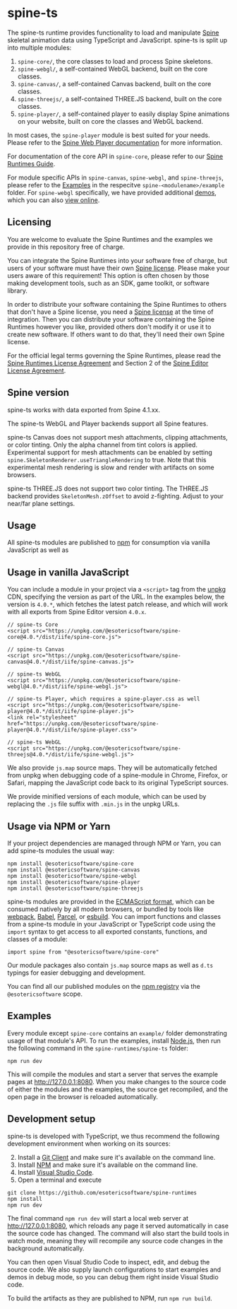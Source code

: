 # spine-ts

The spine-ts runtime provides functionality to load and manipulate [Spine](http://esotericsoftware.com) skeletal animation data using TypeScript and JavaScript. spine-ts is split
up into multiple modules:

1. `spine-core/`, the core classes to load and process Spine skeletons.
1. `spine-webgl/`, a self-contained WebGL backend, built on the core classes.
1. `spine-canvas/`, a self-contained Canvas backend, built on the core classes.
1. `spine-threejs/`, a self-contained THREE.JS backend, built on the core classes.
1. `spine-player/`, a self-contained player to easily display Spine animations on your website, built on core the classes and WebGL backend.

In most cases, the `spine-player` module is best suited for your needs. Please refer to the [Spine Web Player documentation](https://esotericsoftware.com/spine-player) for more information.

For documentation of the core API in `spine-core`, please refer to our [Spine Runtimes Guide](http://esotericsoftware.com/spine-runtimes-guide).

For module specific APIs in `spine-canvas`, `spine-webgl`, and `spine-threejs`, please refer to the [Examples](#examples) in the respecitve `spine-<modulename>/example` folder. For `spine-webgl` specifically, we have provided additional [demos](spine-webgl/demos), which you can also [view online](http://de.esotericsoftware.com/spine-demos).

## Licensing

You are welcome to evaluate the Spine Runtimes and the examples we provide in this repository free of charge.

You can integrate the Spine Runtimes into your software free of charge, but users of your software must have their own [Spine license](https://esotericsoftware.com/spine-purchase). Please make your users aware of this requirement! This option is often chosen by those making development tools, such as an SDK, game toolkit, or software library.

In order to distribute your software containing the Spine Runtimes to others that don't have a Spine license, you need a [Spine license](https://esotericsoftware.com/spine-purchase) at the time of integration. Then you can distribute your software containing the Spine Runtimes however you like, provided others don't modify it or use it to create new software. If others want to do that, they'll need their own Spine license.

For the official legal terms governing the Spine Runtimes, please read the [Spine Runtimes License Agreement](http://esotericsoftware.com/spine-runtimes-license) and Section 2 of the [Spine Editor License Agreement](http://esotericsoftware.com/spine-editor-license#s2).

## Spine version

spine-ts works with data exported from Spine 4.1.xx.

The spine-ts WebGL and Player backends support all Spine features.

spine-ts Canvas does not support mesh attachments, clipping attachments, or color tinting. Only the alpha channel from tint colors is applied. Experimental support for mesh attachments can be enabled by setting `spine.SkeletonRenderer.useTriangleRendering` to true. Note that this experimental mesh rendering is slow and render with artifacts on some browsers.

spine-ts THREE.JS does not support two color tinting. The THREE.JS backend provides `SkeletonMesh.zOffset` to avoid z-fighting. Adjust to your near/far plane settings.

## Usage

All spine-ts modules are published to [npm](http://npmjs.com) for consumption via vanilla JavaScript as well as 

## Usage in vanilla JavaScript
You can include a module in your project via a `<script>` tag from the [unpkg](https://unpkg.com/) CDN, specifying the version as part of the URL. In the examples below, the version is `4.0.*`, which fetches the latest patch release, and which will work with all exports from Spine Editor version `4.0.x`.

```
// spine-ts Core
<script src="https://unpkg.com/@esotericsoftware/spine-core@4.0.*/dist/iife/spine-core.js">

// spine-ts Canvas
<script src="https://unpkg.com/@esotericsoftware/spine-canvas@4.0.*/dist/iife/spine-canvas.js">

// spine-ts WebGL
<script src="https://unpkg.com/@esotericsoftware/spine-webgl@4.0.*/dist/iife/spine-webgl.js">

// spine-ts Player, which requires a spine-player.css as well
<script src="https://unpkg.com/@esotericsoftware/spine-player@4.0.*/dist/iife/spine-player.js">
<link rel="stylesheet" href="https://unpkg.com/@esotericsoftware/spine-player@4.0.*/dist/iife/spine-player.css">

// spine-ts WebGL
<script src="https://unpkg.com/@esotericsoftware/spine-threejs@4.0.*/dist/iife/spine-webgl.js">
```

We also provide `js.map` source maps. They will be automatically fetched from unpkg when debugging code of a spine-module in Chrome, Firefox, or Safari, mapping the JavaScript code back to its original TypeScript sources.

We provide minified versions of each module, which can be used by replacing the `.js` file suffix with `.min.js` in the unpkg URLs.

## Usage via NPM or Yarn
If your project dependencies are managed through NPM or Yarn, you can add spine-ts modules the usual way:

```
npm install @esotericsoftware/spine-core
npm install @esotericsoftware/spine-canvas
npm install @esotericsoftware/spine-webgl
npm install @esotericsoftware/spine-player
npm install @esotericsoftware/spine-threejs
```

spine-ts modules are provided in the [ECMAScript format](https://developer.mozilla.org/en-US/docs/Web/JavaScript/Guide/Modules), which can be consumed natively by all modern browsers, or bundled by tools like [webpack](https://webpack.js.org/), [Babel](https://babeljs.io/), [Parcel](https://parceljs.org/), or [esbuild](https://esbuild.github.io/). You can import functions and classes from a spine-ts module in your JavaScript or TypeScript code using the `import` syntax to get access to all exported constants, functions, and classes of a module:

```
import spine from "@esotericsoftware/spine-core"
```

Our module packages also contain `js.map` source maps as well as `d.ts` typings for easier debugging and development.

You can find all our published modules on the [npm registry](https://www.npmjs.com/search?q=%40esotericsoftware) via the `@esotericsoftware` scope.

## Examples

Every module except `spine-core` contains an `example/` folder demonstrating usage of that module's API. To run the examples, install [Node.js](https://nodejs.org/en/), then run the following command in the `spine-runtimes/spine-ts` folder:

```
npm run dev
```

This will compile the modules and start a server that serves the example pages at http://127.0.0.1:8080. When you make changes to the source code of either the modules and the examples, the source get recompiled, and the open page in the browser is reloaded automatically.

## Development setup
spine-ts is developed with TypeScript, we thus recommend the following development environment when working on its sources:

2. Install a [Git Client](https://git-fork.com/) and make sure it's available on the command line.
1. Install [NPM](https://nodejs.org/en/download/) and make sure it's available on the command line.
2. Install [Visual Studio Code](https://code.visualstudio.com/).
3. Open a terminal and execute
```
git clone https://github.com/esotericsoftware/spine-runtimes
npm install
npm run dev
```

The final command `npm run dev` will start a local web server at http://127.0.0.1:8080, which reloads any page it served automatically in case the source code has changed. The command will also start the build tools in watch mode, meaning they will recompile any source code changes in the background automatically.

You can then open Visual Studio Code to inspect, edit, and debug the source code. We also supply launch configurations to start examples and demos in debug mode, so you can debug them right inside Visual Studio code.

To build the artifacts as they are published to NPM, run `npm run build`.